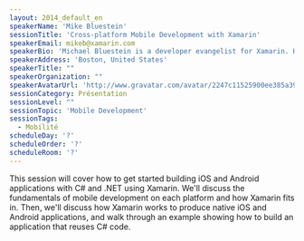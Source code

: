 ```yaml
---
layout: 2014_default_en
speakerName: 'Mike Bluestein'
sessionTitle: 'Cross-platform Mobile Development with Xamarin'
speakerEmail: mikeb@xamarin.com
speakerBio: 'Michael Bluestein is a developer evangelist for Xamarin. He is the author of Learning MonoTouch, A Hands-On Guide to Building iOS Applications with C# and .NET and wrote many of the articles found on developer.xamarin.com. A former Principal Software Engineer at Dassault Systèmes Solidworks Corporation, he has developed software professionally since the early 90s. Michael is also the founder of the Boston Mobile C# Developers'' Group.'
speakerAddress: 'Boston, United States'
speakerTitle: ""
speakerOrganization: ""
speakerAvatarUrl: 'http://www.gravatar.com/avatar/2247c11525900ee385a3958c5e22f0eb?size=200'
sessionCategory: Présentation
sessionLevel: ""
sessionTopic: 'Mobile Development'
sessionTags:
  - Mobilité
scheduleDay: '?'
scheduleOrder: '?'
scheduleRoom: '?'
---
```


This session will cover how  to get started building iOS and Android applications with C# and .NET using Xamarin. We'll discuss the fundamentals of mobile development on each platform and how Xamarin fits in. Then, we'll discuss how Xamarin works to produce native iOS and Android applications, and walk through an example showing how to build an application that reuses C# code.
